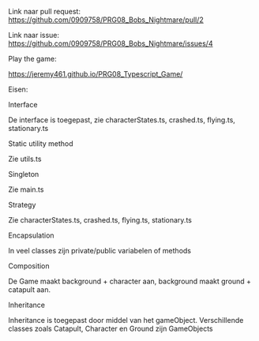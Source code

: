 Link naar pull request:
https://github.com/0909758/PRG08_Bobs_Nightmare/pull/2

Link naar issue:
https://github.com/0909758/PRG08_Bobs_Nightmare/issues/4

Play the game:

https://jeremy461.github.io/PRG08_Typescript_Game/

Eisen:

Interface

De interface is toegepast, zie characterStates.ts, crashed.ts, flying.ts, stationary.ts

Static utility method

Zie utils.ts

Singleton

Zie main.ts

Strategy

Zie characterStates.ts, crashed.ts, flying.ts, stationary.ts

Encapsulation

In veel classes zijn private/public variabelen of methods

Composition

De Game maakt background + character aan, background maakt ground + catapult aan.

Inheritance

Inheritance is toegepast door middel van het gameObject. Verschillende classes zoals Catapult, Character en Ground zijn GameObjects
